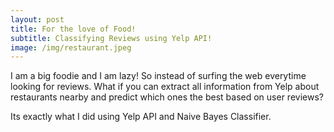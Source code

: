 ```yaml
---
layout: post
title: For the love of Food!
subtitle: Classifying Reviews using Yelp API!
image: /img/restaurant.jpeg
---
```

I am a big foodie and I am lazy!
So instead of surfing the web everytime looking for reviews. What if you can extract all information from Yelp about restaurants nearby and predict which ones the best based on user reviews?

Its exactly what I did using Yelp API and Naive Bayes Classifier. 
